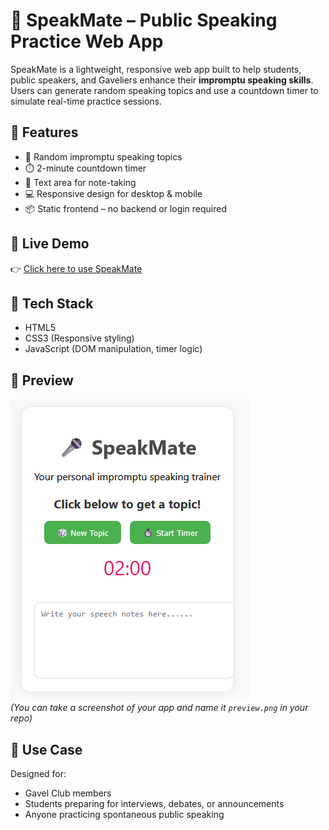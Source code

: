 # 🎤 SpeakMate – Public Speaking Practice Web App

SpeakMate is a lightweight, responsive web app built to help students, public speakers, and Gaveliers enhance their **impromptu speaking skills**. Users can generate random speaking topics and use a countdown timer to simulate real-time practice sessions.

## 🌟 Features

- 🎲 Random impromptu speaking topics
- ⏱️ 2-minute countdown timer
- 📝 Text area for note-taking
- 💻 Responsive design for desktop & mobile
- 📦 Static frontend – no backend or login required

## 🚀 Live Demo

👉 [Click here to use SpeakMate](https://Sandadinu.github.io/speakmate)

## 📂 Tech Stack

- HTML5
- CSS3 (Responsive styling)
- JavaScript (DOM manipulation, timer logic)

## 📸 Preview

![SpeakMate Screenshot](preview.png)  
*(You can take a screenshot of your app and name it `preview.png` in your repo)*

## 🎯 Use Case

Designed for:
- Gavel Club members
- Students preparing for interviews, debates, or announcements
- Anyone practicing spontaneous public speaking

